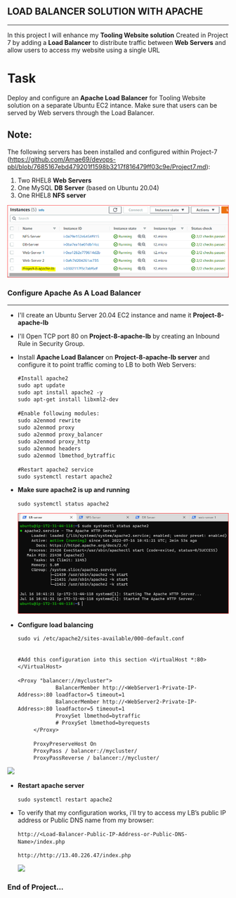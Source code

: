 ## LOAD BALANCER SOLUTION WITH APACHE
---
In this project I will enhance my **Tooling Website solution** Created in Project 7 by adding a **Load Balancer** to distribute traffic between **Web Servers** and allow users to access my website using a single URL

Task
=
Deploy and configure an **Apache Load Balancer** for Tooling Website solution on a separate Ubuntu EC2 intance. Make sure that users can be served by Web servers through the Load Balancer.

Note: 
---
The following servers has been installed and configured within Project-7 (https://github.com/Amae69/devops-pbl/blob/7685167ebd479201f1598b3217f816479ff03c9e/Project7.md):

1. Two RHEL8 **Web Servers**
2. One MySQL **DB Server** (based on Ubuntu 20.04)
3. One RHEL8 **NFS server**

![](./Images/images8/instances.PNG)

### Configure Apache As A Load Balancer
---
- I'll create an Ubuntu Server 20.04 EC2 instance and name it **Project-8-apache-lb**

- I'll Open TCP port 80 on **Project-8-apache-lb** by creating an Inbound Rule in Security Group.

- Install **Apache Load Balancer** on **Project-8-apache-lb server** and configure it to point traffic coming to LB to both Web Servers:

      #Install apache2
      sudo apt update
      sudo apt install apache2 -y
      sudo apt-get install libxml2-dev

      #Enable following modules:
      sudo a2enmod rewrite
      sudo a2enmod proxy
      sudo a2enmod proxy_balancer
      sudo a2enmod proxy_http
      sudo a2enmod headers
      sudo a2enmod lbmethod_bytraffic

      #Restart apache2 service
      sudo systemctl restart apache2

- **Make sure apache2 is up and running**

  `sudo systemctl status apache2`

   ![](./Images/images8/Apache%20status.PNG)

- **Configure load balancing** 
   ```
  sudo vi /etc/apache2/sites-available/000-default.conf


  #Add this configuration into this section <VirtualHost *:80>  </VirtualHost>

  <Proxy "balancer://mycluster">
               BalancerMember http://<WebServer1-Private-IP-Address>:80 loadfactor=5 timeout=1
               BalancerMember http://<WebServer2-Private-IP-Address>:80 loadfactor=5 timeout=1
               ProxySet lbmethod=bytraffic
               # ProxySet lbmethod=byrequests
        </Proxy>

        ProxyPreserveHost On
        ProxyPass / balancer://mycluster/
        ProxyPassReverse / balancer://mycluster/

![](./Images/images8/conf%20loadbalancer.PNG)

- **Restart apache server**

  `sudo systemctl restart apache2`

- To verify that my configuration works, i'll try to access my LB’s public IP address or Public DNS name from my browser:

  `http://<Load-Balancer-Public-IP-Address-or-Public-DNS-Name>/index.php` 

  `http://http://13.40.226.47/index.php`

  ![](./images8/lb%20public%20IP.PNG)

### **End of Project...**  
  

